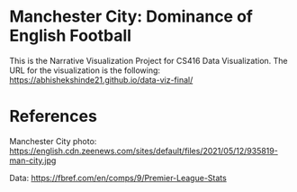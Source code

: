 # Manchester City: Dominance of English Football
This is the Narrative Visualization Project for CS416 Data Visualization. The URL for the visualization is the following: https://abhishekshinde21.github.io/data-viz-final/



# References
Manchester City photo: https://english.cdn.zeenews.com/sites/default/files/2021/05/12/935819-man-city.jpg

Data: https://fbref.com/en/comps/9/Premier-League-Stats